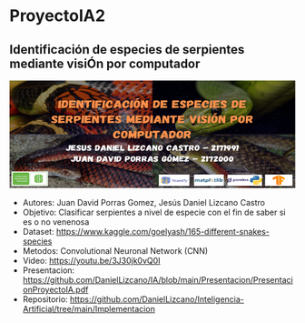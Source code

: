 # ProyectoIA2
## Identificación de especies de serpientes mediante visiÓn por computador

![Alt text](/Banner/bannerIA2.PNG)

- Autores: Juan David Porras Gomez, Jesús Daniel Lizcano Castro
- Objetivo: Clasificar serpientes a nivel de especie con el fin de saber si es o no venenosa
- Dataset: https://www.kaggle.com/goelyash/165-different-snakes-species
- Metodos: Convolutional Neuronal Network (CNN)
- Video: https://youtu.be/3J30jk0vQ0I
- Presentacion: https://github.com/DanielLizcano/IA/blob/main/Presentacion/PresentacionProyectoIA.pdf
- Repositorio: https://github.com/DanielLizcano/Inteligencia-Artificial/tree/main/Implementacion
